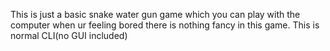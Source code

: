 This is just a basic snake water gun game which you can play with the computer when ur feeling bored there is nothing fancy in this game. This is normal CLI(no GUI included)
